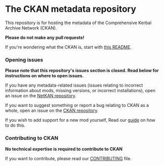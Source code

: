 # The CKAN metadata repository

This repository is for hosting the metadata of the Comprehensive Kerbal Archive Network (CKAN).

**Please do not make any pull requests!**

If you're wondering what the CKAN is, start with [this README](https://github.com/KSP-CKAN/CKAN/blob/master/README.md).

### Opening issues

**Please note that this repository's issues section is closed. Read below for instructions on where to open issues.**

If you have any metadata-related issues (issues relating to incorrect information about mods, missing versions, or incorrect installations),
open an issue on the [NetKAN repository](https://github.com/KSP-CKAN/NetKAN/issues).

If you want to suggest something or report a bug relating to CKAN as a whole,
open an issue on the [CKAN repository](https://github.com/KSP-CKAN/CKAN/issues).

If you wish to add support for a new mod yourself,
Read our [guide](https://github.com/KSP-CKAN/CKAN/wiki/Adding-a-mod-to-the-CKAN) on how to do this.

### Contributing to CKAN

**No technical expertise is required to contribute to CKAN**

If you want to contribute, please read our [CONTRIBUTING](https://github.com/KSP-CKAN/.github/blob/master/CONTRIBUTING.md) file.
